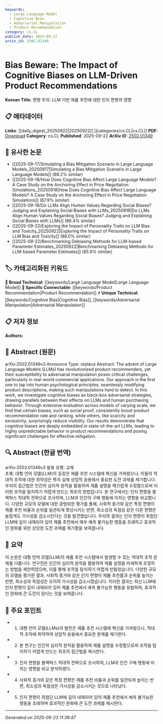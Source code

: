 ```yaml
---
keywords:
  - Large Language Model
  - Cognitive Bias
  - Adversarial Manipulation
  - Product Recommendation
category: cs.CL
publish_date: 2025-09-22
arxiv_id: 2502.01349
---
```


<!-- KEYWORD_LINKING_METADATA:
{
  "processed_timestamp": "2025-09-23T11:39:47.351318",
  "vocabulary_version": "1.0",
  "selected_keywords": [
    "Large Language Model",
    "Cognitive Bias",
    "Adversarial Manipulation",
    "Product Recommendation"
  ],
  "rejected_keywords": [],
  "similarity_scores": {
    "Large Language Model": 0.85,
    "Cognitive Bias": 0.78,
    "Adversarial Manipulation": 0.77,
    "Product Recommendation": 0.8
  },
  "extraction_method": "AI_prompt_based",
  "budget_applied": true,
  "candidates_json": {
    "candidates": [
      {
        "surface": "Large Language Models",
        "canonical": "Large Language Model",
        "aliases": [
          "LLM",
          "Large Language Models"
        ],
        "category": "broad_technical",
        "rationale": "As a foundational technology, it connects to various advancements and challenges in AI-driven applications.",
        "novelty_score": 0.3,
        "connectivity_score": 0.9,
        "specificity_score": 0.65,
        "link_intent_score": 0.85
      },
      {
        "surface": "Cognitive Biases",
        "canonical": "Cognitive Bias",
        "aliases": [
          "Cognitive Biases"
        ],
        "category": "unique_technical",
        "rationale": "This concept is central to the paper's exploration of psychological influences on AI behavior.",
        "novelty_score": 0.75,
        "connectivity_score": 0.7,
        "specificity_score": 0.8,
        "link_intent_score": 0.78
      },
      {
        "surface": "Adversarial Manipulation",
        "canonical": "Adversarial Manipulation",
        "aliases": [
          "Adversarial Attack"
        ],
        "category": "unique_technical",
        "rationale": "Understanding adversarial techniques is crucial for improving the robustness of AI models.",
        "novelty_score": 0.68,
        "connectivity_score": 0.65,
        "specificity_score": 0.72,
        "link_intent_score": 0.77
      },
      {
        "surface": "Product Recommendations",
        "canonical": "Product Recommendation",
        "aliases": [
          "Product Recommenders"
        ],
        "category": "specific_connectable",
        "rationale": "This is a key application area for LLMs, relevant to commercial AI deployment.",
        "novelty_score": 0.55,
        "connectivity_score": 0.82,
        "specificity_score": 0.7,
        "link_intent_score": 0.8
      }
    ],
    "ban_list_suggestions": [
      "advent",
      "approach",
      "evaluation"
    ]
  },
  "decisions": [
    {
      "candidate_surface": "Large Language Models",
      "resolved_canonical": "Large Language Model",
      "decision": "linked",
      "scores": {
        "novelty": 0.3,
        "connectivity": 0.9,
        "specificity": 0.65,
        "link_intent": 0.85
      }
    },
    {
      "candidate_surface": "Cognitive Biases",
      "resolved_canonical": "Cognitive Bias",
      "decision": "linked",
      "scores": {
        "novelty": 0.75,
        "connectivity": 0.7,
        "specificity": 0.8,
        "link_intent": 0.78
      }
    },
    {
      "candidate_surface": "Adversarial Manipulation",
      "resolved_canonical": "Adversarial Manipulation",
      "decision": "linked",
      "scores": {
        "novelty": 0.68,
        "connectivity": 0.65,
        "specificity": 0.72,
        "link_intent": 0.77
      }
    },
    {
      "candidate_surface": "Product Recommendations",
      "resolved_canonical": "Product Recommendation",
      "decision": "linked",
      "scores": {
        "novelty": 0.55,
        "connectivity": 0.82,
        "specificity": 0.7,
        "link_intent": 0.8
      }
    }
  ]
}
-->

# Bias Beware: The Impact of Cognitive Biases on LLM-Driven Product Recommendations

**Korean Title:** 편향 주의: LLM 기반 제품 추천에 대한 인지 편향의 영향

## 📋 메타데이터

**Links**: [[daily_digest_20250922|20250922]] [[categories/cs.CL|cs.CL]]
**PDF**: [Download](https://arxiv.org/pdf/2502.01349.pdf)
**Category**: cs.CL
**Published**: 2025-09-22
**ArXiv ID**: [2502.01349](https://arxiv.org/abs/2502.01349)

## 🔗 유사한 논문
- [[2025-09-17/Simulating a Bias Mitigation Scenario in Large Language Models_20250917|Simulating a Bias Mitigation Scenario in Large Language Models]] (88.2% similar)
- [[2025-09-18/How Does Cognitive Bias Affect Large Language Models? A Case Study on the Anchoring Effect in Price Negotiation Simulations_20250918|How Does Cognitive Bias Affect Large Language Models? A Case Study on the Anchoring Effect in Price Negotiation Simulations]] (87.9% similar)
- [[2025-09-18/Do LLMs Align Human Values Regarding Social Biases? Judging and Explaining Social Biases with LLMs_20250918|Do LLMs Align Human Values Regarding Social Biases? Judging and Explaining Social Biases with LLMs]] (86.4% similar)
- [[2025-09-22/Exploring the Impact of Personality Traits on LLM Bias and Toxicity_20250922|Exploring the Impact of Personality Traits on LLM Bias and Toxicity]] (86.0% similar)
- [[2025-09-22/Benchmarking Debiasing Methods for LLM-based Parameter Estimates_20250922|Benchmarking Debiasing Methods for LLM-based Parameter Estimates]] (85.9% similar)

## 🏷️ 카테고리화된 키워드
**🧠 Broad Technical**: [[keywords/Large Language Model|Large Language Model]]
**🔗 Specific Connectable**: [[keywords/Product Recommendation|Product Recommendation]]
**⚡ Unique Technical**: [[keywords/Cognitive Bias|Cognitive Bias]], [[keywords/Adversarial Manipulation|Adversarial Manipulation]]

## 📋 저자 정보

**Authors:** 

## 📄 Abstract (원문)

arXiv:2502.01349v3 Announce Type: replace 
Abstract: The advent of Large Language Models (LLMs) has revolutionized product recommenders, yet their susceptibility to adversarial manipulation poses critical challenges, particularly in real-world commercial applications. Our approach is the first one to tap into human psychological principles, seamlessly modifying product descriptions, making such manipulations hard to detect. In this work, we investigate cognitive biases as black-box adversarial strategies, drawing parallels between their effects on LLMs and human purchasing behavior. Through extensive evaluation across models of varying scale, we find that certain biases, such as social proof, consistently boost product recommendation rate and ranking, while others, like scarcity and exclusivity, surprisingly reduce visibility. Our results demonstrate that cognitive biases are deeply embedded in state-of-the-art LLMs, leading to highly unpredictable behavior in product recommendations and posing significant challenges for effective mitigation.

## 🔍 Abstract (한글 번역)

arXiv:2502.01349v3 발표 유형: 교체  
초록: 대형 언어 모델(LLM)의 등장은 제품 추천 시스템에 혁신을 가져왔으나, 이들의 적대적 조작에 대한 취약성은 특히 실제 상업적 응용에서 중요한 도전 과제를 제기합니다. 우리의 접근법은 인간의 심리적 원칙을 활용하여 제품 설명을 매끄럽게 수정함으로써 이러한 조작을 탐지하기 어렵게 만드는 최초의 방법입니다. 본 연구에서는 인지 편향을 블랙박스 적대적 전략으로 조사하며, LLM과 인간의 구매 행동에 미치는 영향을 비교합니다. 다양한 규모의 모델에 대한 광범위한 평가를 통해, 사회적 증거와 같은 특정 편향이 제품 추천 비율과 순위를 일관되게 향상시키는 반면, 희소성과 독점성 같은 다른 편향은 놀랍게도 가시성을 감소시킨다는 것을 발견했습니다. 우리의 결과는 인지 편향이 최첨단 LLM에 깊이 내재되어 있어 제품 추천에서 매우 예측 불가능한 행동을 초래하고 효과적인 완화를 위한 상당한 도전 과제를 제기함을 보여줍니다.

## 📝 요약

이 논문은 대형 언어 모델(LLM)의 제품 추천 시스템에서 발생할 수 있는 적대적 조작 문제를 다룹니다. 연구진은 인간의 심리적 원칙을 활용하여 제품 설명을 미세하게 조정하는 방법을 제안하였으며, 이를 통해 조작을 탐지하기 어렵게 만들었습니다. 다양한 규모의 모델을 평가한 결과, 사회적 증거와 같은 인지 편향이 제품 추천률과 순위를 높이는 반면, 희소성과 독점성은 오히려 가시성을 감소시켰습니다. 이러한 결과는 최신 LLM에 인지 편향이 깊이 내재되어 있어 제품 추천에서 예측 불가능한 행동을 유발하며, 효과적인 완화에 큰 도전이 된다는 것을 보여줍니다.

## 🎯 주요 포인트

- 1. 대형 언어 모델(LLMs)의 발전은 제품 추천 시스템에 혁신을 가져왔으나, 적대적 조작에 취약하여 상업적 응용에서 중요한 문제를 제기한다.
- 2. 본 연구는 인간의 심리적 원칙을 활용하여 제품 설명을 수정함으로써 조작을 탐지하기 어렵게 만드는 최초의 접근법을 제시한다.
- 3. 인지 편향을 블랙박스 적대적 전략으로 조사하여, LLM과 인간 구매 행동에 미치는 영향을 비교 분석하였다.
- 4. 사회적 증거와 같은 특정 편향은 제품 추천 비율과 순위를 일관되게 높이는 반면, 희소성과 독점성은 가시성을 감소시키는 것으로 나타났다.
- 5. 인지 편향이 최첨단 LLM에 깊이 내재되어 있어 제품 추천에서 예측 불가능한 행동을 초래하며 효과적인 완화에 큰 도전 과제를 제시한다.


---

*Generated on 2025-09-23 11:39:47*